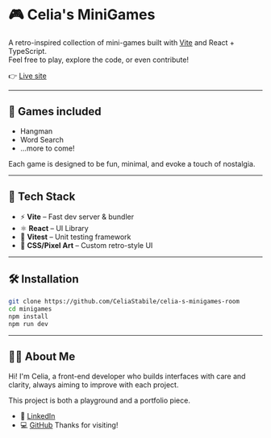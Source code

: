 # 🎮 Celia's MiniGames

A retro-inspired collection of mini-games built with [Vite](https://vitejs.dev/) and React + TypeScript.  
Feel free to play, explore the code, or even contribute!

👉 [Live site](https://clever-muffin-7a465b.netlify.app/)  

---

## 🧩 Games included

- Hangman  
- Word Search  
- ...more to come!

Each game is designed to be fun, minimal, and evoke a touch of nostalgia.

---

## 🚀 Tech Stack

- ⚡ **Vite** – Fast dev server & bundler  
- ⚛️ **React** – UI Library  
- 🧪 **Vitest** – Unit testing framework  
- 💅 **CSS/Pixel Art** – Custom retro-style UI

---

## 🛠️ Installation

```bash
git clone https://github.com/CeliaStabile/celia-s-minigames-room
cd minigames
npm install
npm run dev
```
---

## 🙋‍♀️ About Me

Hi! I'm Celia, a front-end developer who builds interfaces with care and clarity, always aiming to improve with each project.
  
This project is both a playground and a portfolio piece.

- 💼 [LinkedIn](https://www.linkedin.com/in/celia-stabile-b6653b63/)  
- 💻 [GitHub](https://github.com/CeliaStabile)
Thanks for visiting!
